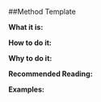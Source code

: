 ##Method Template

**What it is:**


**How to do it:**


**Why to do it:**


**Recommended Reading:**


**Examples:**
